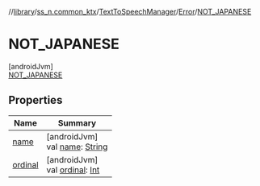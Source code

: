//[library](../../../../../index.md)/[ss_n.common_ktx](../../../index.md)/[TextToSpeechManager](../../index.md)/[Error](../index.md)/[NOT_JAPANESE](index.md)

# NOT_JAPANESE

[androidJvm]\
[NOT_JAPANESE](index.md)

## Properties

| Name | Summary |
|---|---|
| [name](../-u-n-k-n-o-w-n/index.md#-372974862%2FProperties%2F-435046686) | [androidJvm]<br>val [name](../-u-n-k-n-o-w-n/index.md#-372974862%2FProperties%2F-435046686): [String](https://kotlinlang.org/api/latest/jvm/stdlib/kotlin/-string/index.html) |
| [ordinal](../-u-n-k-n-o-w-n/index.md#-739389684%2FProperties%2F-435046686) | [androidJvm]<br>val [ordinal](../-u-n-k-n-o-w-n/index.md#-739389684%2FProperties%2F-435046686): [Int](https://kotlinlang.org/api/latest/jvm/stdlib/kotlin/-int/index.html) |
